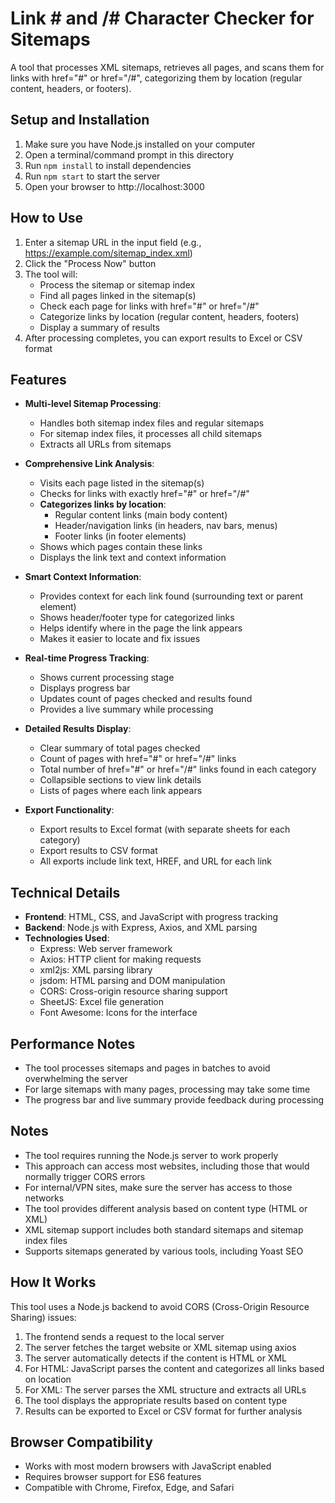 # Link # and /# Character Checker for Sitemaps

A tool that processes XML sitemaps, retrieves all pages, and scans them for links with href="#" or href="/#", categorizing them by location (regular content, headers, or footers).

## Setup and Installation

1. Make sure you have Node.js installed on your computer
2. Open a terminal/command prompt in this directory
3. Run `npm install` to install dependencies
4. Run `npm start` to start the server
5. Open your browser to http://localhost:3000

## How to Use

1. Enter a sitemap URL in the input field (e.g., https://example.com/sitemap_index.xml)
2. Click the "Process Now" button
3. The tool will:
   - Process the sitemap or sitemap index
   - Find all pages linked in the sitemap(s)
   - Check each page for links with href="#" or href="/#"
   - Categorize links by location (regular content, headers, footers)
   - Display a summary of results
4. After processing completes, you can export results to Excel or CSV format

## Features

- **Multi-level Sitemap Processing**:
  - Handles both sitemap index files and regular sitemaps
  - For sitemap index files, it processes all child sitemaps
  - Extracts all URLs from sitemaps

- **Comprehensive Link Analysis**:
  - Visits each page listed in the sitemap(s)
  - Checks for links with exactly href="#" or href="/#"
  - **Categorizes links by location**:
    - Regular content links (main body content)
    - Header/navigation links (in headers, nav bars, menus)
    - Footer links (in footer elements)
  - Shows which pages contain these links
  - Displays the link text and context information

- **Smart Context Information**:
  - Provides context for each link found (surrounding text or parent element)
  - Shows header/footer type for categorized links
  - Helps identify where in the page the link appears
  - Makes it easier to locate and fix issues

- **Real-time Progress Tracking**:
  - Shows current processing stage
  - Displays progress bar
  - Updates count of pages checked and results found
  - Provides a live summary while processing

- **Detailed Results Display**:
  - Clear summary of total pages checked
  - Count of pages with href="#" or href="/#" links
  - Total number of href="#" or href="/#" links found in each category
  - Collapsible sections to view link details
  - Lists of pages where each link appears

- **Export Functionality**:
  - Export results to Excel format (with separate sheets for each category)
  - Export results to CSV format
  - All exports include link text, HREF, and URL for each link

## Technical Details

- **Frontend**: HTML, CSS, and JavaScript with progress tracking
- **Backend**: Node.js with Express, Axios, and XML parsing
- **Technologies Used**:
  - Express: Web server framework
  - Axios: HTTP client for making requests
  - xml2js: XML parsing library
  - jsdom: HTML parsing and DOM manipulation
  - CORS: Cross-origin resource sharing support
  - SheetJS: Excel file generation
  - Font Awesome: Icons for the interface

## Performance Notes

- The tool processes sitemaps and pages in batches to avoid overwhelming the server
- For large sitemaps with many pages, processing may take some time
- The progress bar and live summary provide feedback during processing

## Notes

- The tool requires running the Node.js server to work properly
- This approach can access most websites, including those that would normally trigger CORS errors
- For internal/VPN sites, make sure the server has access to those networks
- The tool provides different analysis based on content type (HTML or XML)
- XML sitemap support includes both standard sitemaps and sitemap index files
- Supports sitemaps generated by various tools, including Yoast SEO

## How It Works

This tool uses a Node.js backend to avoid CORS (Cross-Origin Resource Sharing) issues:

1. The frontend sends a request to the local server
2. The server fetches the target website or XML sitemap using axios
3. The server automatically detects if the content is HTML or XML
4. For HTML: JavaScript parses the content and categorizes all links based on location 
5. For XML: The server parses the XML structure and extracts all URLs
6. The tool displays the appropriate results based on content type
7. Results can be exported to Excel or CSV format for further analysis

## Browser Compatibility

- Works with most modern browsers with JavaScript enabled
- Requires browser support for ES6 features
- Compatible with Chrome, Firefox, Edge, and Safari 